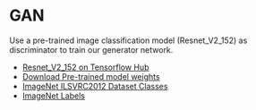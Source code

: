 # GAN

Use a pre-trained image classification model (Resnet_V2_152) as discriminator to train our generator network.


- [Resnet_V2_152 on Tensorflow Hub](https://tfhub.dev/google/imagenet/resnet_v2_152/classification/3)
- [Download Pre-trained model weights](https://github.com/tensorflow/models/blob/master/research/slim/README.md#pre-trained-models)
- [ImageNet ILSVRC2012 Dataset Classes](http://image-net.org/challenges/LSVRC/2012/browse-synsets)
- [ImageNet Labels](https://github.com/kikirizki/tensorflow-nobazel/blob/master/imagenet_slim_labels.txt)
